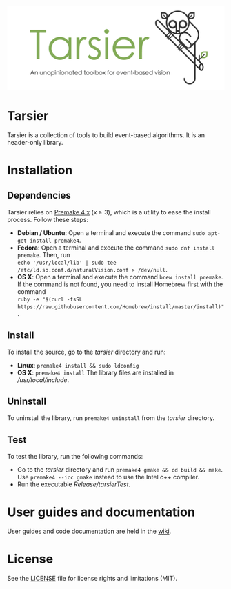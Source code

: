![tarsier](tarsierBanner.png "The Tarsier banner")

# Tarsier

Tarsier is a collection of tools to build event-based algorithms. It is an header-only library.

# Installation

## Dependencies

Tarsier relies on [Premake 4.x](https://github.com/premake/premake-4.x) (x ≥ 3), which is a utility to ease the install process. Follow these steps:
  - __Debian / Ubuntu__: Open a terminal and execute the command `sudo apt-get install premake4`.
  - __Fedora__: Open a terminal and execute the command `sudo dnf install premake`. Then, run<br />
  `echo '/usr/local/lib' | sudo tee /etc/ld.so.conf.d/naturalVision.conf > /dev/null`.
  - __OS X__: Open a terminal and execute the command `brew install premake`. If the command is not found, you need to install Homebrew first with the command<br />
  `ruby -e "$(curl -fsSL https://raw.githubusercontent.com/Homebrew/install/master/install)"`.

## Install

To install the source, go to the *tarsier* directory and run:
  - __Linux__: `premake4 install && sudo ldconfig`
  - __OS X__: `premake4 install`
The library files are installed in */usr/local/include*.

## Uninstall

To uninstall the library, run `premake4 uninstall` from the *tarsier* directory.

## Test

To test the library, run the following commands:
  - Go to the *tarsier* directory and run `premake4 gmake && cd build && make`. Use `premake4 --icc gmake` instead to use the Intel c++ compiler.
  - Run the executable *Release/tarsierTest*.

# User guides and documentation

User guides and code documentation are held in the [wiki](https://github.com/neuromorphic-paris/tarsier/wiki).

# License

See the [LICENSE](LICENSE.md) file for license rights and limitations (MIT).
